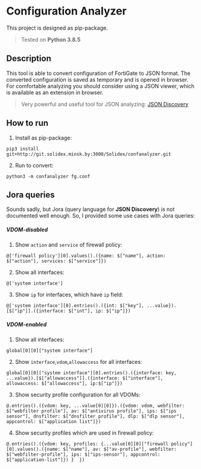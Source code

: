 # Configuration Analyzer

This project is designed as pip-package.
> Tested on **Python 3.8.5**

## Description

This tool is able to convert configuration of FortiGate to JSON format. The converted configuration is saved as temporary and is opened in browser.
For comfortable analyzing you should consider using a JSON viewer, which is available as an extension in browser.

> Very powerful and useful tool for JSON analyzing: [JSON Discovery](https://github.com/discoveryjs/browser-extension-json-discovery)

## How to run
1. Install as pip-package:
```
pip3 install git+http://git.solidex.minsk.by:3000/Solidex/confanalyzer.git
```

2. Run to convert:
```
python3 -m confanalyzer fg.conf
```

## Jora queries

Sounds sadly, but Jora (query language for **JSON Discovery**) is not documented well enough. So, I provided some use cases with Jora queries:

##### VDOM-disabled

1. Show `action` and `service` of firewall policy: 
```
@['firewall policy'][0].values().({name: $["name"], action: $["action"], services: $["service"]})
```

2. Show all interfaces:
```
@['system interface']
```

3. Show `ip` for interfaces, which have `ip` field:
```
@['system interface'][0].entries().({int: $["key"], ...value}).[$["ip"]].({interface: $["int"], ip: $["ip"]})
```

##### VDOM-enabled


1. Show all interfaces:
```
global[0][0]["system interface"]
```

2. Show `interface`,`vdom`,`allowaccess` for all interfaces: 
```
global[0][0]["system interface"][0].entries().({interface: key, ...value}).[$["allowaccess"]].({interface: $["interface"], allowaccess: $["allowaccess"], ip:$["ip"]})
```

3. Show security profile configuration for all VDOMs:
```
@.entries().({vdom: key, ...value[0][0]}).({vdom: vdom, webfilter: $["webfilter profile"], av: $["antivirus profile"], ips: $["ips sensor"], dnsfilter: $["dnsfilter profile"], dlp: $["dlp sensor"], appcontrol: $["application list"]})
```

4. Show security profiles which are used in firewall policy:
```
@.entries().({vdom: key, profiles: {...value[0][0]["firewall policy"][0].values().({name: $["name"], av: $["av-profile"], webfilter: $["webfilter-profile"], ips: $["ips-sensor"], appcontrol: $["application-list"]}) }  })
```